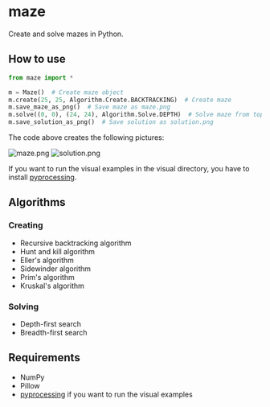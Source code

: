 # maze
Create and solve mazes in Python.

## How to use
```python
from maze import *

m = Maze()  # Create maze object
m.create(25, 25, Algorithm.Create.BACKTRACKING)  # Create maze
m.save_maze_as_png()  # Save maze as maze.png
m.solve((0, 0), (24, 24), Algorithm.Solve.DEPTH)  # Solve maze from top left to bottom right
m.save_solution_as_png()  # Save solution as solution.png
```
The code above creates the following pictures:

![maze.png](https://raw.githubusercontent.com/jsmolka/maze/master/example/maze.png) ![solution.png](https://raw.githubusercontent.com/jsmolka/maze/master/example/solution.png)

If you want to run the visual examples in the visual directory, you have to install [pyprocessing](https://github.com/jsmolka/pyprocessing).

## Algorithms
### Creating
- Recursive backtracking algorithm
- Hunt and kill algorithm
- Eller's algorithm
- Sidewinder algorithm
- Prim's algorithm
- Kruskal's algorithm

### Solving
- Depth-first search
- Breadth-first search

## Requirements
- NumPy
- Pillow
- [pyprocessing](https://github.com/jsmolka/pyprocessing) if you want to run the visual examples